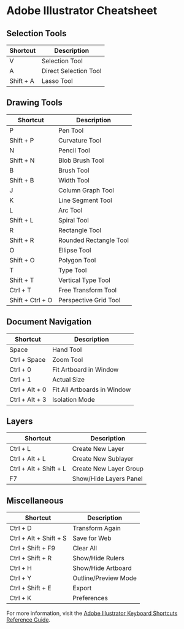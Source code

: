 # Adobe Illustrator Cheatsheet

## Selection Tools
| Shortcut | Description |
| --- | --- |
| V | Selection Tool |
| A | Direct Selection Tool |
| Shift + A | Lasso Tool |

## Drawing Tools
| Shortcut | Description |
| --- | --- |
| P | Pen Tool |
| Shift + P | Curvature Tool |
| N | Pencil Tool |
| Shift + N | Blob Brush Tool |
| B | Brush Tool |
| Shift + B | Width Tool |
| J | Column Graph Tool |
| K | Line Segment Tool |
| L | Arc Tool |
| Shift + L | Spiral Tool |
| R | Rectangle Tool |
| Shift + R | Rounded Rectangle Tool |
| O | Ellipse Tool |
| Shift + O | Polygon Tool |
| T | Type Tool |
| Shift + T | Vertical Type Tool |
| Ctrl + T | Free Transform Tool |
| Shift + Ctrl + O | Perspective Grid Tool |

## Document Navigation
| Shortcut | Description |
| --- | --- |
| Space | Hand Tool |
| Ctrl + Space | Zoom Tool |
| Ctrl + 0 | Fit Artboard in Window |
| Ctrl + 1 | Actual Size |
| Ctrl + Alt + 0 | Fit All Artboards in Window |
| Ctrl + Alt + 3 | Isolation Mode |

## Layers
| Shortcut | Description |
| --- | --- |
| Ctrl + L | Create New Layer |
| Ctrl + Alt + L | Create New Sublayer |
| Ctrl + Alt + Shift + L | Create New Layer Group |
| F7 | Show/Hide Layers Panel |

## Miscellaneous
| Shortcut | Description |
| --- | --- |
| Ctrl + D | Transform Again |
| Ctrl + Alt + Shift + S | Save for Web |
| Ctrl + Shift + F9 | Clear All |
| Ctrl + Shift + R | Show/Hide Rulers |
| Ctrl + H | Show/Hide Artboard |
| Ctrl + Y | Outline/Preview Mode |
| Ctrl + Shift + E | Export |
| Ctrl + K | Preferences |

For more information, visit the [Adobe Illustrator Keyboard Shortcuts Reference Guide](https://helpx.adobe.com/illustrator/using/default-keyboard-shortcuts.html).

